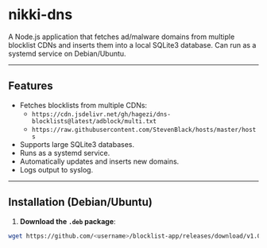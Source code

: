 # nikki-dns

A Node.js application that fetches ad/malware domains from multiple blocklist CDNs and inserts them into a local SQLite3 database. Can run as a systemd service on Debian/Ubuntu.

---

## Features

- Fetches blocklists from multiple CDNs:
  - `https://cdn.jsdelivr.net/gh/hagezi/dns-blocklists@latest/adblock/multi.txt`
  - `https://raw.githubusercontent.com/StevenBlack/hosts/master/hosts`
- Supports large SQLite3 databases.
- Runs as a systemd service.
- Automatically updates and inserts new domains.
- Logs output to syslog.

---

## Installation (Debian/Ubuntu)

1. **Download the `.deb` package**:

```bash
wget https://github.com/<username>/blocklist-app/releases/download/v1.0.0/blocklist-app.deb
